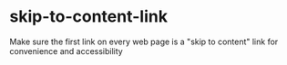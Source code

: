 # skip-to-content-link
Make sure the first link on every web page is a "skip to content" link for convenience and accessibility
